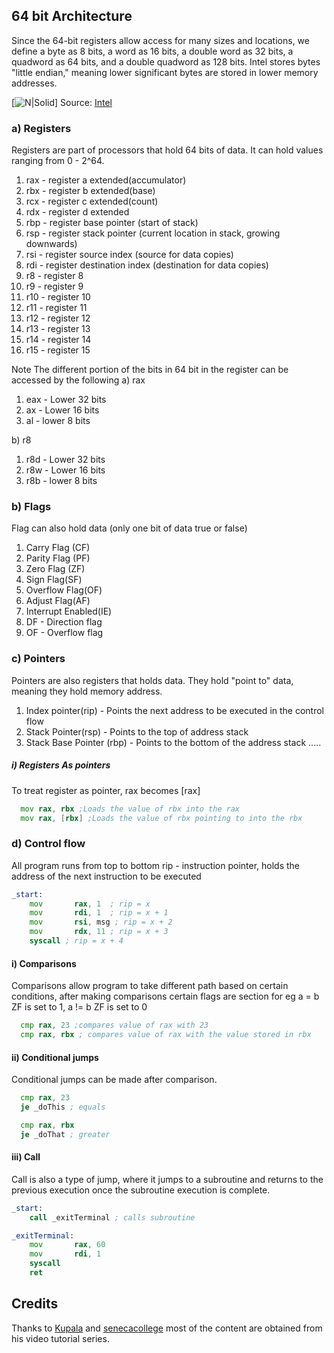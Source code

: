 ## 64 bit Architecture

Since the 64-bit registers allow access for many sizes and locations, we define a byte as 8 bits, a word as 16 bits, a double word as 32 bits, a quadword as 64 bits, and a double quadword as 128 bits. Intel stores bytes "little endian," meaning lower significant bytes are stored in lower memory addresses.

[![N|Solid](https://software.intel.com/sites/default/files/m/7/5/0/2/0/29529-figure-1.jpg)]
Source: [Intel](https://docs.microsoft.com/en-us/windows-hardware/drivers/debugger/x64-architecture)
### a) Registers
Registers are part of processors that hold 64 bits of data. It can hold values ranging from 0 - 2^64.

1. rax - register a extended(accumulator)
2. rbx -  register b extended(base)
3. rcx - register c extended(count)
4. rdx - register d extended
5. rbp -  register base pointer (start of stack)
6. rsp -  register stack pointer (current location in stack, growing downwards)
7. rsi - register source index (source for data copies)
8. rdi - register destination index (destination for data copies)
9. r8 - register 8
10. r9 - register 9
11. r10 - register 10
12. r11 - register 11
13. r12 - register 12
14. r13 - register 13
15. r14 - register 14
16. r15 - register 15

Note
The different portion of the bits in 64 bit in the register can be accessed by the following
a) rax
1. eax - Lower 32 bits
2. ax - Lower 16 bits
3. al - lower 8 bits

b) r8
1. r8d - Lower 32 bits
2. r8w - Lower 16 bits
3. r8b - lower 8 bits

### b) Flags
Flag can also hold data (only one bit of data true or false)

1. Carry Flag (CF)
2. Parity Flag (PF)
3. Zero Flag (ZF)
4. Sign Flag(SF)
5. Overflow Flag(OF)
6. Adjust Flag(AF)
7. Interrupt Enabled(IE)
8. DF - Direction flag
9. OF - Overflow flag

### c) Pointers
Pointers are also registers that holds data. They hold "point to" data, meaning they hold memory address.

1. Index pointer(rip) - Points the next address to be executed in the control flow
2. Stack Pointer(rsp) - Points to the top of address stack
3. Stack Base Pointer (rbp) - Points to the bottom of the address stack
.....

##### i) Registers As pointers
  To treat register as pointer, rax becomes [rax]
```asm
  mov rax, rbx ;Loads the value of rbx into the rax
  mov rax, [rbx] ;Loads the value of rbx pointing to into the rbx
```

### d) Control flow
All program runs from top to bottom
rip - instruction pointer, holds the address of the next instruction to be executed
```asm
_start:
    mov       rax, 1  ; rip = x
    mov       rdi, 1  ; rip = x + 1
    mov       rsi, msg ; rip = x + 2
    mov       rdx, 11 ; rip = x + 3
    syscall ; rip = x + 4
```

#### i) Comparisons
 Comparisons allow program to take different path based on certain conditions, after making comparisons certain flags are section
 for eg a = b ZF is set to 1, a != b ZF is set to 0

```asm
  cmp rax, 23 ;compares value of rax with 23
  cmp rax, rbx ; compares value of rax with the value stored in rbx
```

#### ii) Conditional jumps
  Conditional jumps can be made after comparison.
```asm
  cmp rax, 23
  je _doThis ; equals

  cmp rax, rbx
  je _doThat ; greater
```

#### iii) Call
 Call is also a type of jump, where it jumps to a subroutine and returns to the previous execution once the subroutine execution is complete.
 ```asm
 _start:
     call _exitTerminal ; calls subroutine

 _exitTerminal:
     mov       rax, 60
     mov       rdi, 1
     syscall
     ret     
 ```

## Credits
Thanks to [Kupala](https://www.youtube.com/playlist?list=PLetF-YjXm-sCH6FrTz4AQhfH6INDQvQSn) and  [senecacollege](https://wiki.cdot.senecacollege.ca/wiki/X86_64_Register_and_Instruction_Quick_Start) most of the content are obtained from his video tutorial series.
